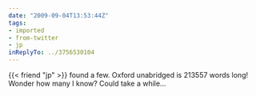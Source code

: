```yaml
---
date: "2009-09-04T13:53:44Z"
tags:
- imported
- from-twitter
- jp
inReplyTo: ../3756530104
---
```

{{< friend "jp" >}} found a few. Oxford unabridged is 213557 words long\! Wonder how many I know? Could take a while...
